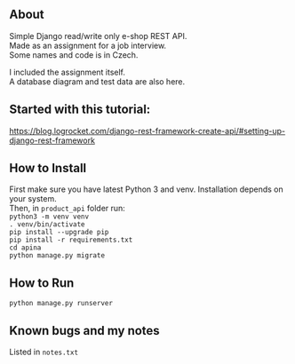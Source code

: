 ## About
Simple Django read/write only e-shop REST API.\
Made as an assignment for a job interview.\
Some names and code is in Czech.

I included the assignment itself.\
A database diagram and test data are also here.

## Started with this tutorial:
https://blog.logrocket.com/django-rest-framework-create-api/#setting-up-django-rest-framework

## How to Install
First make sure you have latest Python 3 and venv.
Installation depends on your system.\
Then, in `product_api` folder run:\
`python3 -m venv venv`\
`. venv/bin/activate`\
`pip install --upgrade pip`\
`pip install -r requirements.txt`\
`cd apina`\
`python manage.py migrate`

## How to Run
`python manage.py runserver`

## Known bugs and my notes
Listed in `notes.txt`
